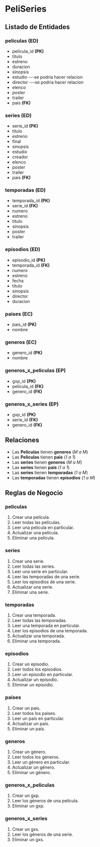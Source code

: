 # PeliSeries

## Listado de Entidades

### peliculas **(ED)**

- pelicula_id **(PK)**
- titulo
- estreno
- duracion
- sinopsis
- estudio ---se podria hacer relacion
- director ---se podria hacer relacion
- elenco
- poster
- trailer
- pais **(FK)**

### series **(ED)**

- serie_id **(PK)**
- titulo
- estreno
- final
- sinopsis
- estudio
- creador
- elenco
- poster
- trailer
- pais **(FK)**

### temporadas **(ED)**

- temporada_id **(PK)**
- serie_id **(FK)**
- numero
- estreno
- titulo
- sinopsis
- poster
- trailer

### episodios **(ED)**

- episodio_id **(PK)**
- temporada_id **(FK)**
- numero
- estreno
- fecha
- titulo
- sinopsis
- director
- duracion

### paises **(EC)**

- pais_id **(PK)**
- nombre

### generos **(EC)**

- genero_id **(PK)**
- nombre

### generos_x_peliculas **(EP)**

- gxp_id **(PK)**
- pelicula_id **(FK)**
- genero_id **(FK)**

### generos_x_series **(EP)**

- gxp_id **(PK)**
- serie_id **(FK)**
- genero_id **(FK)**

## Relaciones

- Las **Peliculas** tienen **generos** (_M a M_)
- Las **Peliculas** tienen **pais** (_1 a 1_)
- Las **series** tienen **generos** (_M a M_)
- Las **series** tienen **pais** (_1 a 1_)
- Las **series** tienen **temporadas** (_1 a M_)
- Las **temporadas** tienen **episodios** (_1 a M_)

## Reglas de Negocio

### peliculas

1. Crear una película.
1. Leer todas las películas.
1. Leer una película en particular.
1. Actualizar una película.
1. Eliminar una película.

### series

1. Crear una serie.
1. Leer todas las series.
1. Leer una serie en particular.
1. Leer las temporadas de una serie.
1. Leer los episodios de una serie.
1. Actualizar una serie.
1. Eliminar una serie.

### temporadas

1. Crear una temporada.
1. Leer todas las temporadas.
1. Leer una temporada en particular.
1. Leer los episodios de una temporada.
1. Actualizar una temporada.
1. Eliminar una temporada.

### episodios

1. Crear un episodio.
1. Leer todos los episodios.
1. Leer un episodio en particular.
1. Actualizar un episodio.
1. Eliminar un episodio.

### paises

1. Crear un pais.
1. Leer todos los paises.
1. Leer un país en particular.
1. Actualizar un país.
1. Eliminar un país.

### generos

1. Crear un género.
1. Leer todos los géneros.
1. Leer un género en particular.
1. Actualizar un género.
1. Eliminar un género.

### generos_x_peliculas

1. Crear un gxp.
1. Leer los géneros de una película.
1. Eliminar un gxp.

### generos_x_series

1. Crear un gxs.
1. Leer los géneros de una serie.
1. Eliminar un gxs.
